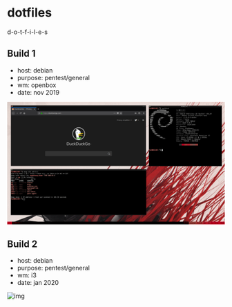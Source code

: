 # dotfiles
d-o-t-f-i-l-e-s


## Build 1
- host: debian
- purpose: pentest/general
- wm: openbox
- date: nov 2019

![img](/build1/image.png)

## Build 2
- host: debian
- purpose: pentest/general
- wm: i3
- date: jan 2020

![img](/i3/build1/image.png)

